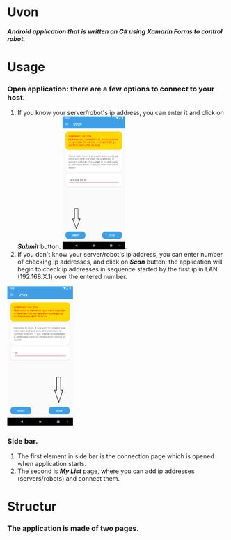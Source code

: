 # **Uvon**
**_Android application that is written on C# using Xamarin Forms to control robot._**

# Usage
### Open application: there are a few options to connect to your host. 
1. If you know your server/robot's ip address, you can enter it and click on **_Submit_** button.
  <img src="https://github.com/mce-technical/Uvon/blob/master/Screenshots/submit.png" width="30%" height="30%">.
2. If you don't know your server/robot's ip address, you can enter number of checking ip addresses, and click on **_Scan_** button: the application will begin to check ip addresses in sequence started by the first ip in LAN (192.168.X.1) over the entered number.
<img src="https://github.com/mce-technical/Uvon/blob/master/Screenshots/scan.png" width="30%" height="30%">
  
### Side bar.
1. The first element in side bar is the connection page which is opened when application starts.
2. The second is **_My List_** page, where you can add ip addresses (servers/robots) and connect them.


# Structur

### The application is made of two pages.

